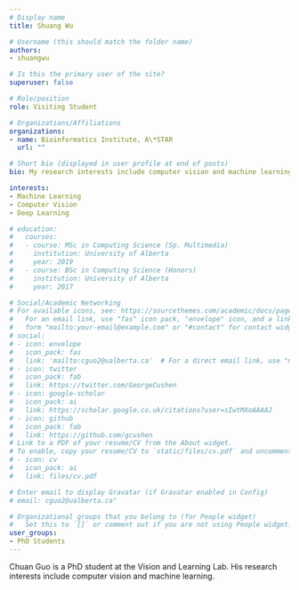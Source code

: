 ```yaml
---
# Display name
title: Shuang Wu

# Username (this should match the folder name)
authors:
- shuangwu

# Is this the primary user of the site?
superuser: false

# Role/position
role: Visiting Student

# Organizations/Affiliations
organizations:
- name: Bioinformatics Institute, A\*STAR
  url: ""

# Short bio (displayed in user profile at end of posts)
bio: My research interests include computer vision and machine learning.

interests:
- Machine Learning
- Computer Vision
- Deep Learning

# education:
#   courses:
#   - course: MSc in Computing Science (Sp. Multimedia)
#     institution: University of Alberta
#     year: 2019
#   - course: BSc in Computing Science (Honors)
#     institution: University of Alberta
#     year: 2017

# Social/Academic Networking
# For available icons, see: https://sourcethemes.com/academic/docs/page-builder/#icons
#   For an email link, use "fas" icon pack, "envelope" icon, and a link in the
#   form "mailto:your-email@example.com" or "#contact" for contact widget.
# social:
# - icon: envelope
#   icon_pack: fas
#   link: 'mailto:cguo2@ualberta.ca'  # For a direct email link, use "mailto:test@example.org".
# - icon: twitter
#   icon_pack: fab
#   link: https://twitter.com/GeorgeCushen
# - icon: google-scholar
#   icon_pack: ai
#   link: https://scholar.google.co.uk/citations?user=sIwtMXoAAAAJ
# - icon: github
#   icon_pack: fab
#   link: https://github.com/gcushen
# Link to a PDF of your resume/CV from the About widget.
# To enable, copy your resume/CV to `static/files/cv.pdf` and uncomment the lines below.
# - icon: cv
#   icon_pack: ai
#   link: files/cv.pdf

# Enter email to display Gravatar (if Gravatar enabled in Config)
# email: cguo2@ualberta.ca"

# Organizational groups that you belong to (for People widget)
#   Set this to `[]` or comment out if you are not using People widget.
user_groups:
- PhD Students
---
```


Chuan Guo is a PhD student at the Vision and Learning Lab. His research interests include computer vision and machine learning.
